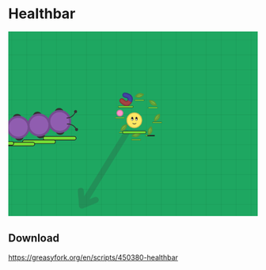 # Healthbar
<img src="./preview.png">

## Download
https://greasyfork.org/en/scripts/450380-healthbar
